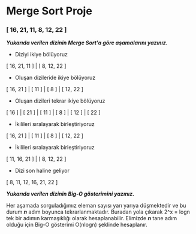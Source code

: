 # Merge Sort Proje

### [ 16, 21, 11, 8, 12, 22 ]

 ***Yukarıda verilen dizinin Merge Sort'a göre aşamalarını yazınız.***

* Diziyi ikiye bölüyoruz

[ 16, 21, 11 ] | [ 8, 12, 22 ]

* Oluşan dizileride ikiye bölüyoruz

[ 16, 21 ] | [ 11 ]  | [ 8 ] | [ 12, 22 ]

* Oluşan dizileri tekrar ikiye bölüyoruz

[ 16 ] | [ 21 ] | [ 11 ] | [ 8 ] | [ 12 ] | [ 22 ]

* İkilileri sıralayarak birleştiriyoruz

[ 16, 21 ] | [ 11 ] | [ 8 ] | [ 12, 22 ]

* İkilileri sıralayarak birleştiriyoruz

[ 11, 16, 21 ] | [ 8, 12, 22 ]

* Dizi son haline geliyor

[ 8, 11, 12, 16, 21, 22 ]

***Yukarıda verilen dizinin Big-O gösterimini yazınız.***

Her aşamada sorguladığımız eleman sayısı yarı yarıya düşmektedir ve bu durum ***n*** adım boyunca tekrarlanmaktadır. Buradan yola çıkarak 2^x = logn tek bir adımın karmaşıklığı olarak hesaplanabilir. Elimizde ***n*** tane adım olduğu için Big-O gösterimi O(nlogn) şeklinde hesaplanır.


